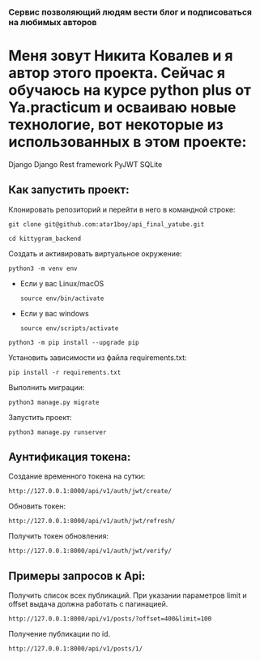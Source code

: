 ### Сервис позволяющий людям вести блог и подписоваться на любимых авторов

# Меня зовут Никита Ковалев и я автор этого проекта. Сейчас я обучаюсь на курсе python plus от Ya.practicum и осваиваю новые технологие, вот некоторые из использованных в этом проекте:

Django
Django Rest framework
PyJWT
SQLite


## Как запустить проект:

Клонировать репозиторий и перейти в него в командной строке:

```
git clone git@github.com:atar1boy/api_final_yatube.git
```

```
cd kittygram_backend
```

Cоздать и активировать виртуальное окружение:

```
python3 -m venv env
```

* Если у вас Linux/macOS

    ```
    source env/bin/activate
    ```

* Если у вас windows

    ```
    source env/scripts/activate
    ```

```
python3 -m pip install --upgrade pip
```

Установить зависимости из файла requirements.txt:

```
pip install -r requirements.txt
```

Выполнить миграции:

```
python3 manage.py migrate
```

Запустить проект:

```
python3 manage.py runserver
```

## Аунтификация токена:

Создание временного токена на сутки:

```
http://127.0.0.1:8000/api/v1/auth/jwt/create/
```

Обновить токен:

```
http://127.0.0.1:8000/api/v1/auth/jwt/refresh/
```

Получить токен обновления:

```
http://127.0.0.1:8000/api/v1/auth/jwt/verify/
```

## Примеры запросов к Api:

Получить список всех публикаций. При указании параметров limit и offset выдача должна работать с пагинацией.

```
http://127.0.0.1:8000/api/v1/posts/?offset=400&limit=100
```

Получение публикации по id.

```
http://127.0.0.1:8000/api/v1/posts/1/
```